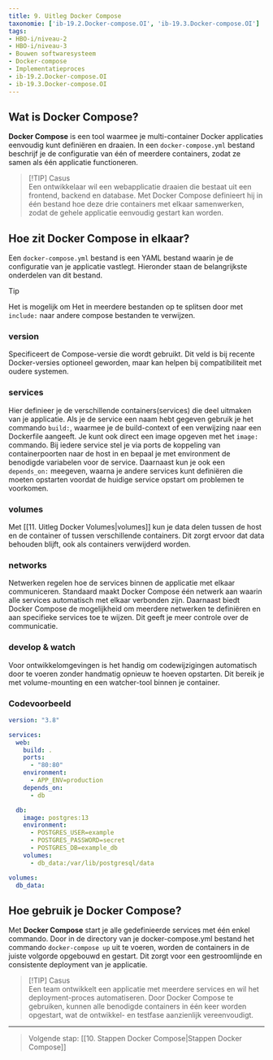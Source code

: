 ```yaml
---
title: 9. Uitleg Docker Compose
taxonomie: ['ib-19.2.Docker-compose.OI', 'ib-19.3.Docker-compose.OI']
tags:
- HBO-i/niveau-2
- HBO-i/niveau-3
- Bouwen softwaresysteem
- Docker-compose
- Implementatieproces
- ib-19.2.Docker-compose.OI
- ib-19.3.Docker-compose.OI
---
```


## Wat is Docker Compose?
**Docker Compose** is een tool waarmee je multi-container Docker applicaties eenvoudig kunt definiëren en draaien. In een `docker-compose.yml` bestand beschrijf je de configuratie van één of meerdere containers, zodat ze samen als één applicatie functioneren.

> [!TIP] Casus  
> Een ontwikkelaar wil een webapplicatie draaien die bestaat uit een frontend, backend en database. Met Docker Compose definieert hij in één bestand hoe deze drie containers met elkaar samenwerken, zodat de gehele applicatie eenvoudig gestart kan worden.

## Hoe zit Docker Compose in elkaar?
Een `docker-compose.yml` bestand is een YAML bestand waarin je de configuratie van je applicatie vastlegt. Hieronder staan de belangrijkste onderdelen van dit bestand.

> [!Tip]
> Het is mogelijk om Het in meerdere bestanden op te splitsen door met `include:` naar andere compose bestanden te verwijzen.
### version
Specificeert de Compose-versie die wordt gebruikt. Dit veld is bij recente Docker-versies optioneel geworden, maar kan helpen bij compatibiliteit met oudere systemen.

### services
Hier definieer je de verschillende containers(services) die deel uitmaken van je applicatie. Als je de service een naam hebt gegeven gebruik je het commando `build:`, waarmee je de build-context of een verwijzing naar een Dockerfile aangeeft. Je kunt ook direct een image opgeven met het `image:` commando. Bij iedere service stel je via ports de koppeling van containerpoorten naar de host in en bepaal je met environment de benodigde variabelen voor de service. Daarnaast kun je ook een `depends_on:` meegeven, waarna je andere services kunt definiëren die moeten opstarten voordat de huidige service opstart om problemen te voorkomen.

### volumes
Met [[11. Uitleg Docker Volumes|volumes]] kun je data delen tussen de host en de container of tussen verschillende containers. Dit zorgt ervoor dat data behouden blijft, ook als containers verwijderd worden.

### networks
Netwerken regelen hoe de services binnen de applicatie met elkaar communiceren. Standaard maakt Docker Compose één netwerk aan waarin alle services automatisch met elkaar verbonden zijn. Daarnaast biedt Docker Compose de mogelijkheid om meerdere netwerken te definiëren en aan specifieke services toe te wijzen. Dit geeft je meer controle over de communicatie.

### develop & watch
Voor ontwikkelomgevingen is het handig om codewijzigingen automatisch door te voeren zonder handmatig opnieuw te hoeven opstarten. Dit bereik je met volume-mounting en een watcher-tool binnen je container.

### Codevoorbeeld
```yaml
version: "3.8"

services:
  web:
    build: .
    ports:
      - "80:80"
    environment:
      - APP_ENV=production
    depends_on:
      - db

  db:
    image: postgres:13
    environment:
      - POSTGRES_USER=example
      - POSTGRES_PASSWORD=secret
      - POSTGRES_DB=example_db
    volumes:
      - db_data:/var/lib/postgresql/data

volumes:
  db_data:
```

## Hoe gebruik je Docker Compose?
Met **Docker Compose** start je alle gedefinieerde services met één enkel commando. Door in de directory van je docker-compose.yml bestand het commando `docker-compose up` uit te voeren, worden de containers in de juiste volgorde opgebouwd en gestart. Dit zorgt voor een gestroomlijnde en consistente deployment van je applicatie.

> [!TIP] Casus  
> Een team ontwikkelt een applicatie met meerdere services en wil het deployment-proces automatiseren. Door Docker Compose te gebruiken, kunnen alle benodigde containers in één keer worden opgestart, wat de ontwikkel- en testfase aanzienlijk vereenvoudigt.

---

> Volgende stap: [[10. Stappen Docker Compose|Stappen Docker Compose]]